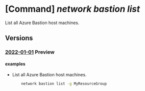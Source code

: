 # [Command] _network bastion list_

List all Azure Bastion host machines.

## Versions

### [2022-01-01](/Resources/mgmt-plane/L3N1YnNjcmlwdGlvbnMve30vcHJvdmlkZXJzL21pY3Jvc29mdC5uZXR3b3JrL2Jhc3Rpb25ob3N0cw==/2022-01-01.xml) **Preview**

<!-- mgmt-plane /subscriptions/{}/providers/microsoft.network/bastionhosts 2022-01-01 -->
<!-- mgmt-plane /subscriptions/{}/resourcegroups/{}/providers/microsoft.network/bastionhosts 2022-01-01 -->

#### examples

- List all Azure Bastion host machines.
    ```bash
        network bastion list -g MyResourceGroup
    ```
